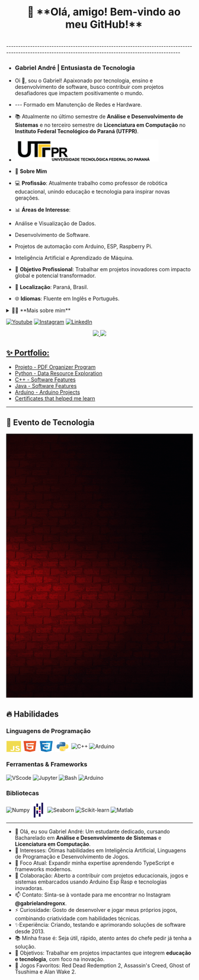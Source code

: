 <!--título-->
<div id="user-content-toc">
  <ul align="center">
    <summary><h1 style="display: inline-block">🎯  **Olá, amigo! Bem-vindo ao meu GitHub!** </h1></summary>
</div>
-------------------------------------------------------------------------------------------------------------------------------------------------------

   
<!-- Presentation -->
<p>

  - ### **Gabriel André | Entusiasta de Tecnologia**
  - Oi 👋, sou o Gabriel! Apaixonado por tecnologia, ensino e desenvolvimento de software, busco contribuir com projetos desafiadores que impactem positivamente o mundo.
  - --- Formado em Manutenção de Redes e Hardware.

  - 📚 Atualmente no último semestre de **Análise e Desenvolvimento de Sistemas** e no terceiro semestre de **Licenciatura em Computação** no **Instituto Federal Tecnológico do Paraná (UTFPR)**.
  - ![UTFPR](https://github.com/GabrielAndre2811/GabrielAndre2811/blob/main/303429432-957d8609-1c2d-4c65-8d63-fe3304011b77.png)
     


    
  - 🌟 **Sobre Mim**

  - 💻 **Profissão**: Atualmente trabalho como professor de robótica educacional, unindo educação e tecnologia para inspirar novas gerações.

  - 📊 **Áreas de Interesse**:
  - Análise e Visualização de Dados.
  - Desenvolvimento de Software.
  - Projetos de automação com Arduino, ESP, Raspberry Pi.
  - Inteligência Artificial e Aprendizado de Máquina.

  - 🔭 **Objetivo Profissional**: Trabalhar em projetos inovadores com impacto global e potencial transformador.
  - 📍 **Localização**: Paraná, Brasil.
  - 🌐 **Idiomas**: Fluente em Inglês e Português.

</p>

<!-- Dropdown -->
<details>
  <summary>👨‍💻 **Mais sobre mim** </summary>

  - 💬 Tenho 28 anos, moro no Brasil. Tenho fluência em inglês e experiência com **C++, Python, HTML, CSS, JavaScript, Análise de Dados e Automação com embarcados**. Também sou criador de conteúdo no Youtube, crio dashboards para análise de dados desde 2014, o que me ajudou a desenvolver habilidades importantes foi a curiosidade e me ajudou com a criatividade, design, qualidade, desenvolvimento de modelos de software, gestão de comunidade e de equipes, além disso sou analista de qualidade, auditor interno certificado com ISO9001, ISO14001..
    

  - ⚡ Gosto de ler, seja um bom livro, mangá ou quadrinhos, assim como assistir animes e jogar! Acredito que nossos interesses pessoais contribuem para uma percepção mais refinada das coisas e na resolução de problemas. \o/
</details>

<!-- Links -->
[![Youtube](https://img.shields.io/badge/YouTube-FF0000?style=for-the-badge&logo=youtube&logoColor=white)](https://youtube.com/@GabrielAndref28?si=AkvDINt7jhF73cvY)
[![Instagram](https://img.shields.io/badge/Instagram-E4405F?style=for-the-badge&logo=instagram&logoColor=white)](https://www.instagram.com/gabrielandregonx/)
[![LinkedIn](https://img.shields.io/badge/LinkedIn-0077B5?style=for-the-badge&logo=linkedin&logoColor=white)](https://www.linkedin.com/in/gabriel-and-goncalves/)

<!-- GithubStats -->
<div align="center">
  <a href="https://github.com/Gabis28Andre">
  <img height="180em" src="https://github-readme-stats.vercel.app/api?username=GabrielAndre2811&show_icons=true&theme=dracula&include_all_commits=true&count_private=true"/>
  <img height="180em" src="https://github-readme-stats.vercel.app/api/top-langs/?username=GabrielAndre2811&layout=compact&langs_count=10&theme=dracula"/>
</div>


<!-- Portfolio -->
## ✨ Portfolio:
- [Projeto - PDF Organizer Program](https://github.com/GabrielAndre2811/Projeto-Documento-Relacionais/tree/main)
- [Python - Data Resource Exploration](https://github.com/GabrielAndre2811/Codigos-do-curso-ADS/tree/main/C%C3%B3digos/Python)
- [C++ - Software Features](https://github.com/GabrielAndre2811/Codigos-do-curso-ADS/tree/main/C%C3%B3digos/C%2B%2B)
- [Java - Software Features](https://github.com/GabrielAndre2811/Codigos-do-curso-ADS/tree/main/C%C3%B3digos/Java)
- [Arduino - Arduino Projects](https://github.com/GabrielAndre2811/Arduino-Projects)
- [Certificates that helped me learn](https://github.com/GabrielAndre2811/Minhas-Certificacoes)
  
---
## 🎲 Evento de Tecnologia
<!-- GIF -->
<p align="left">
  
![Panfleto para evento de tecnologia (1)](https://github.com/GabrielAndre2811/GabrielAndre2811/blob/main/303744473-4a17308d-2690-42d5-8551-e80e6cf6cd65.gif)

</p>

## 🔥 Habilidades
<!-- Habilidades: Linguagens de Programação -->
  <div style="flex-basis: 48%;">
    <h3>Linguagens de Programação</h3>
    <img align="center" alt="Js" height="30" width="40" src="https://raw.githubusercontent.com/devicons/devicon/master/icons/javascript/javascript-plain.svg">
    <img align="center" alt="HTML" height="30" width="40" src="https://raw.githubusercontent.com/devicons/devicon/master/icons/html5/html5-original.svg">
    <img align="center" alt="CSS" height="30" width="40" src="https://raw.githubusercontent.com/devicons/devicon/master/icons/css3/css3-original.svg">
    <img align="center" alt="Python" height="30" width="40" src="https://raw.githubusercontent.com/devicons/devicon/master/icons/python/python-original.svg">
    <img align="center" alt="C++" height="30" width="40" src="https://cdn.jsdelivr.net/gh/devicons/devicon@latest/icons/cplusplus/cplusplus-original.svg" />
    <img align="center" alt="Arduino" height="30" src="https://cdn.jsdelivr.net/gh/devicons/devicon@latest/icons/arduino/arduino-original-wordmark.svg" />

    
  </div>
 
  <!-- Habilidades: Ferramentas & Frameworks -->
  <div style="flex-basis: 48%;">
    <h3>Ferramentas & Frameworks</h3>
    <img align="center" alt="VScode" height="30" width="40" src="https://cdn.jsdelivr.net/gh/devicons/devicon/icons/vscode/vscode-original.svg">
    <img align="center" alt="Jupyter" height="30" width="40" src="https://cdn.jsdelivr.net/gh/devicons/devicon/icons/jupyter/jupyter-original.svg">
    <img align="center" alt="Bash" height="30" width="40" src="https://cdn.jsdelivr.net/gh/devicons/devicon/icons/bash/bash-original.svg">
    <img align="center" alt="Arduino" height="30" src="https://cdn.jsdelivr.net/gh/devicons/devicon@latest/icons/arduino/arduino-original-wordmark.svg" />
  </div>
  
  <!-- Habilidades: Bibliotecas -->
  <div style="flex-basis: 48%;">
    <h3>Bibliotecas</h3>
    <img align="center" alt="Numpy" height="30" width="40" src="https://cdn.jsdelivr.net/gh/devicons/devicon/icons/numpy/numpy-original.svg">
    <img align="center" alt="Pandas" src="https://raw.githubusercontent.com/devicons/devicon/2ae2a900d2f041da66e950e4d48052658d850630/icons/pandas/pandas-original.svg" alt="pandas" width="40" height="40"/>
    <img align="center" alt="Seaborn" src="https://seaborn.pydata.org/_images/logo-mark-lightbg.svg" alt="seaborn" width="40" height="40"/>
    <img align="center" alt="Scikit-learn" src="https://upload.wikimedia.org/wikipedia/commons/0/05/Scikit_learn_logo_small.svg" alt="scikit_learn" width="40" height="40"/>
    <img align="center" alt="Matlab" src="https://cdn.jsdelivr.net/gh/devicons/devicon/icons/matlab/matlab-original.svg" height="40"/>
  </div>





---




- 👋 Olá, eu sou Gabriel André: Um estudante dedicado, cursando Bacharelado em **Análise e Desenvolvimento de Sistemas** e **Licenciatura em Computação**.
- 👀 Interesses: Ótimas habilidades em Inteligência Artificial, Linguagens de Programação e Desenvolvimento de Jogos.
- 🌱 Foco Atual: Expandir minha expertise aprendendo TypeScript e frameworks modernos.
- 💞️ Colaboração: Aberto a contribuir com projetos educacionais, jogos e sistemas embarcados usando Arduino Esp Rasp e tecnologias inovadoras.
- 📫 Contato: Sinta-se à vontade para me encontrar no Instagram **@gabrielandregonx**.
- ⚡ Curiosidade: Gosto de desenvolver e jogar meus próprios jogos, combinando criatividade com habilidades técnicas.
- ✨Experiência: Criando, testando e aprimorando soluções de software desde 2013.
- 📚 Minha frase é: Seja útil, rápido, atento antes do chefe pedir já tenha a solução.
- 🎯 Objetivos: Trabalhar em projetos impactantes que integrem **educação e tecnologia**, com foco na inovação.
- 🎲 Jogos Favoritos: Red Dead Redemption 2, Assassin's Creed, Ghost of Tsushima e Alan Wake 2.
<!---
Gabis28Andre/Gabis28Andre is a ✨ special ✨ repository because its `README.md` (this file) appears on your GitHub profile.
You can click the Preview link to take a look at your changes.
--->
